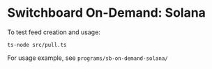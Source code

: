 # Switchboard On-Demand: Solana

To test feed creation and usage:

```typeacript
ts-node src/pull.ts
```

For usage example, see `programs/sb-on-demand-solana/`
